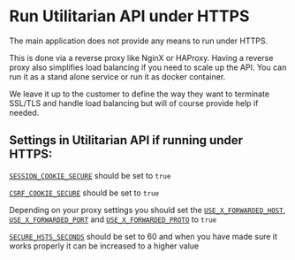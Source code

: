 # Run Utilitarian API under HTTPS


The main application does not provide any means to run under HTTPS.

This is done via a reverse proxy like NginX or HAProxy. Having a reverse 
proxy also simplifies load balancing if you need to scale up the API. You can
run it as a stand alone service or run it as docker container.


We leave it up to the customer to define the way they want to terminate SSL/TLS 
and handle load balancing but will of course provide help if needed. 


## Settings in Utilitarian API if running under HTTPS:

[`SESSION_COOKIE_SECURE`](component_settings.md#session_cookie_secure) should be set to `true`

[`CSRF_COOKIE_SECURE`](component_settings.md#csrf_cookie_secure) should be set to `true`

Depending on your proxy settings you should set the [`USE_X_FORWARDED_HOST`](component_settings.md#use_x_forwarded_host),
[`USE_X_FORWARDED_PORT`](component_settings.md#use_x_forwarded_port) and 
[`USE_X_FORWARDED_PROTO`](component_settings.md#use_x_forwarded_proto) to `true` 

[`SECURE_HSTS_SECONDS`](component_settings.md#secure_hsts_seconds) should be 
set to 60 and when you have made sure it works properly it can be increased to a 
higher value